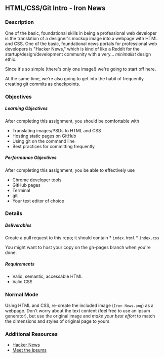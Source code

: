 ## HTML/CSS/Git Intro - Iron News

### Description

One of the basic, foundational skills in being a professional web developer is the translation of a designer's mockup image into a webpage with HTML and CSS. One of the basic, foundational news portals for professional web developers is "Hacker News," which is kind of like a Reddit for the startup/design/development community with a very... *minimalist* design ethic.

Since it's so simple (there's only one image!) we're going to start off here.

At the same time, we're also going to get into the habit of frequently creating git commits as checkpoints.

### Objectives

##### Learning Objectives

After completing this assignment, you should be comfortable with

* Translating images/PSDs to HTML and CSS
* Hosting static pages on GitHub
* Using git on the command line
* Best practices for committing frequently

##### Performance Objectives

After completing this assignment, you be able to effectively use

* Chrome developer tools
* GitHub pages
* Terminal
* git
* Your text editor of choice

### Details

##### Deliverables

Create a pull request to this repo; it should contain
    * `index.html`
    * `index.css`

You might want to host your copy on the gh-pages branch when you're done.

##### Requirements

* Valid, semantic, accessable HTML
* Valid CSS
            
### Normal Mode

Using HTML and CSS, re-create the included image (`Iron News.png`) as a webpage. Don't worry about the text content (feel free to use an ipsum generator), but use the original image and *make your best effort* to match the dimensions and styles of original page to yours.
            
### Additional Resources

* [Hacker News](http://news.ycombinator.com)
* [Meet the Ipsums](http://meettheipsums.com/)